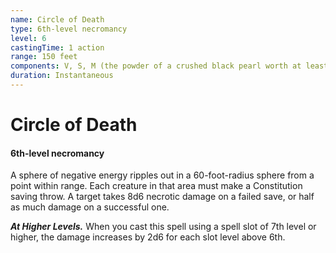 ```yaml
---
name: Circle of Death
type: 6th-level necromancy
level: 6
castingTime: 1 action
range: 150 feet
components: V, S, M (the powder of a crushed black pearl worth at least 500 gp)
duration: Instantaneous
---
```


# Circle of Death

#### 6th-level necromancy

A sphere of negative energy ripples out in a 60-foot-radius sphere from a point within range. Each creature in that area must make a Constitution saving throw. A target takes 8d6 necrotic damage on a failed save, or half as much damage on a successful one.

_**At Higher Levels.**_ When you cast this spell using a spell slot of 7th level or higher, the damage increases by 2d6 for each slot level above 6th.
